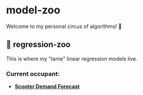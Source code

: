 # model-zoo
Welcome to my personal circus of algorithms! 🎪

## 🐘 regression-zoo

This is where my "tame" linear regression models live.

### Current occupant:
- **[Scooter Demand Forecast](regression-zoo/scooter_rental.ipynb)**

